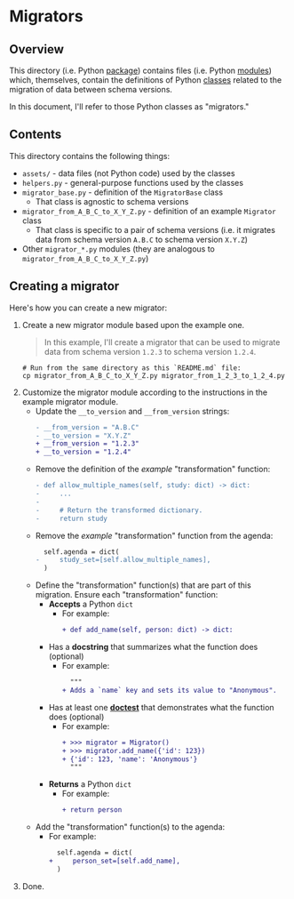 # Migrators

## Overview

This directory (i.e. Python [package](https://docs.python.org/3/tutorial/modules.html#packages)) contains
files (i.e. Python [modules](https://docs.python.org/3/tutorial/modules.html#modules)) which, themselves, contain
the definitions of Python [classes](https://docs.python.org/3/tutorial/classes.html) related to the migration of data
between schema versions.

In this document, I'll refer to those Python classes as "migrators."

## Contents

This directory contains the following things:

- `assets/` - data files (not Python code) used by the classes
- `helpers.py` - general-purpose functions used by the classes
- `migrator_base.py` - definition of the `MigratorBase` class
    - That class is agnostic to schema versions
- `migrator_from_A_B_C_to_X_Y_Z.py` - definition of an example `Migrator` class
    - That class is specific to a pair of schema versions (i.e. it migrates data from schema version `A.B.C` to schema version `X.Y.Z`)
- Other `migrator_*.py` modules (they are analogous to `migrator_from_A_B_C_to_X_Y_Z.py`)

## Creating a migrator

Here's how you can create a new migrator:

1. Create a new migrator module based upon the example one.
   > In this example, I'll create a migrator that can be used to migrate data from schema version `1.2.3` to schema
   > version `1.2.4`.
   ```shell
   # Run from the same directory as this `README.md` file:
   cp migrator_from_A_B_C_to_X_Y_Z.py migrator_from_1_2_3_to_1_2_4.py
   ```
2. Customize the migrator module according to the instructions in the example migrator module.
    - Update the `__to_version` and `__from_version` strings:
      ```diff
      - __from_version = "A.B.C"
      - __to_version = "X.Y.Z"
      + __from_version = "1.2.3"
      + __to_version = "1.2.4"
      ```
    - Remove the definition of the _example_ "transformation" function:
      ```diff
      - def allow_multiple_names(self, study: dict) -> dict:
      -     ...
      -
      -     # Return the transformed dictionary.
      -     return study
      ```
    - Remove the _example_ "transformation" function from the agenda:
      ```diff
        self.agenda = dict(
      -     study_set=[self.allow_multiple_names],
        )      
      ```
    - Define the "transformation" function(s) that are part of this migration. Ensure each "transformation" function:
        - **Accepts** a Python `dict`
            - For example:
                ```diff
                + def add_name(self, person: dict) -> dict:
                ```
        - Has a **docstring** that summarizes what the function does (optional)
            - For example:
              ```diff
                """
              + Adds a `name` key and sets its value to "Anonymous".
              ```
        - Has at least one **[doctest](https://docs.python.org/3/library/doctest.html)** that demonstrates what the function does (optional)
            - For example:
              ```diff
              + >>> migrator = Migrator()
              + >>> migrator.add_name({'id': 123})
              + {'id': 123, 'name': 'Anonymous'}
                """
              ```
        - **Returns** a Python `dict`
            - For example:
              ```diff
              + return person
              ```
    - Add the "transformation" function(s) to the agenda:
        - For example:
          ```diff
            self.agenda = dict(
          +     person_set=[self.add_name],
            )
          ```
3. Done.
